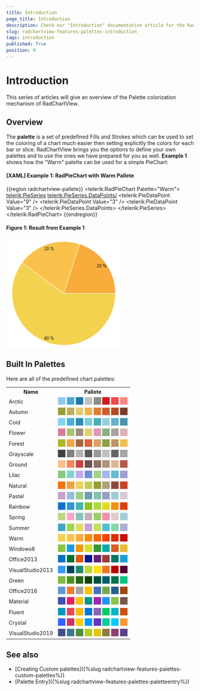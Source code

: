 ```yaml
---
title: Introduction
page_title: Introduction
description: Check our "Introduction" documentation article for the RadChartView WPF control.
slug: radchartview-features-palettes-introduction
tags: introduction
published: True
position: 0
---
```


# Introduction

This series of articles will give an overview of the Palette colorization mechanism of RadChartView.      

## Overview

The __palette__ is a set of predefined Fills and Strokes which can be used to set the coloring of a chart much easier then setting explicitly the colors for each bar or slice. RadChartView brings you the options to define your own palettes and to use the ones we have prepared for you as well. **Example 1** shows how the "Warm" palette can be used for a simple PieChart:

#### __[XAML] Example 1: RadPieChart with Warm Pallete__ 
{{region radchartview-pallete}}	
	<telerik:RadPieChart Palette="Warm">
		<telerik:PieSeries>
		  <telerik:PieSeries.DataPoints/>
			<telerik:PieDataPoint Value="9" />
			<telerik:PieDataPoint Value="3" />
			<telerik:PieDataPoint Value="3" />
		  </telerik:PieSeries.DataPoints>
		</telerik:PieSeries>
	</telerik:RadPieChart>
{{endregion}}

#### __Figure 1: Result from Example 1__
![Rad Chart View-palettes-introduction-0](images/RadChartView-palettes-introduction-0.png)

## Built In Palettes

Here are all of the predefined chart palettes:

<table>
  <tr>
    <th>Name</th>
    <th>Pallete</th>
  </tr>
  <tr>
    <td>Arctic</td>
		<td>
			<div style="width:20px;height:20px;background: #8FCAEE;display: inline-block;"></div> 
			<div style="width:20px;height:20px;background: #4CA9D7;display: inline-block;"></div>
			<div style="width:20px;height:20px;background: #1E7BA9;display: inline-block;"></div>
			<div style="width:20px;height:20px;background: #BDC1C5;display: inline-block;"></div>
			<div style="width:20px;height:20px;background: #8C8C8C;display: inline-block;"></div>
			<div style="width:20px;height:20px;background: #CF1C1F;display: inline-block;"></div>
			<div style="width:20px;height:20px;background: #F0484B;display: inline-block;"></div>
			<div style="width:20px;height:20px;background: #FF867F;display: inline-block;"></div>
		</td>
  </tr>
  <tr>
    <td>Autumn</td>
    <td>
			<div style="width:20px;height:20px;background: #97A035;display: inline-block;"></div> 
			<div style="width:20px;height:20px;background: #BFAD61;display: inline-block;"></div>
			<div style="width:20px;height:20px;background: #E2CB70;display: inline-block;"></div>
			<div style="width:20px;height:20px;background: #ECB552;display: inline-block;"></div>
			<div style="width:20px;height:20px;background: #DD7F33;display: inline-block;"></div>
			<div style="width:20px;height:20px;background: #D15B27;display: inline-block;"></div>
			<div style="width:20px;height:20px;background: #B54824;display: inline-block;"></div>
			<div style="width:20px;height:20px;background: #7D3B25;display: inline-block;"></div>
		</td>
  </tr>
  <tr>
    <td>Cold</td>
    <td>
			<div style="width:20px;height:20px;background: #83D4F1;display: inline-block;"></div> 
			<div style="width:20px;height:20px;background: #4BAEDB;display: inline-block;"></div>
			<div style="width:20px;height:20px;background: #288DBA;display: inline-block;"></div>
			<div style="width:20px;height:20px;background: #7CCCD6;display: inline-block;"></div>
			<div style="width:20px;height:20px;background: #4BADB9;display: inline-block;"></div>
			<div style="width:20px;height:20px;background: #97CFE5;display: inline-block;"></div>
			<div style="width:20px;height:20px;background: #63B2CF;display: inline-block;"></div>
			<div style="width:20px;height:20px;background: #4593AC;display: inline-block;"></div>
		</td>
  </tr>
  <tr>
    <td>Flower</td>
    <td>
			<div style="width:20px;height:20px;background: #DD789B;display: inline-block;"></div> 
			<div style="width:20px;height:20px;background: #AAC271;display: inline-block;"></div>
			<div style="width:20px;height:20px;background: #9F8E7C;display: inline-block;"></div>
			<div style="width:20px;height:20px;background: #E0D26D;display: inline-block;"></div>
			<div style="width:20px;height:20px;background: #E494BB;display: inline-block;"></div>
			<div style="width:20px;height:20px;background: #85B379;display: inline-block;"></div>
			<div style="width:20px;height:20px;background: #AAA1A1;display: inline-block;"></div>
			<div style="width:20px;height:20px;background: #DEB3B7;display: inline-block;"></div>
		</td>
  </tr>
  <tr>
    <td>Forest</td>
    <td>
			<div style="width:20px;height:20px;background: #ADB827;display: inline-block;"></div> 
			<div style="width:20px;height:20px;background: #F1A54C;display: inline-block;"></div>
			<div style="width:20px;height:20px;background: #A66940;display: inline-block;"></div>
			<div style="width:20px;height:20px;background: #DB6340;display: inline-block;"></div>
			<div style="width:20px;height:20px;background: #DCA063;display: inline-block;"></div>
			<div style="width:20px;height:20px;background: #8BA041;display: inline-block;"></div>
			<div style="width:20px;height:20px;background: #C09366;display: inline-block;"></div>
			<div style="width:20px;height:20px;background: #F2BE4B;display: inline-block;"></div>
		</td>
  </tr>
  <tr>
    <td>Grayscale</td>
    <td>
			<div style="width:20px;height:20px;background: #404040;display: inline-block;"></div> 
			<div style="width:20px;height:20px;background: #808080;display: inline-block;"></div>
			<div style="width:20px;height:20px;background: #B3B3B3;display: inline-block;"></div>
			<div style="width:20px;height:20px;background: #595959;display: inline-block;"></div>
			<div style="width:20px;height:20px;background: #999999;display: inline-block;"></div>
			<div style="width:20px;height:20px;background: #C0C0C0;display: inline-block;"></div>
			<div style="width:20px;height:20px;background: #666666;display: inline-block;"></div>
			<div style="width:20px;height:20px;background: #A6A6A6;display: inline-block;"></div>
		</td>
  </tr>
	<tr>
    <td>Ground</td>
    <td>
			<div style="width:20px;height:20px;background: #FFBE8C;display: inline-block;"></div> 
			<div style="width:20px;height:20px;background: #F2875A;display: inline-block;"></div>
			<div style="width:20px;height:20px;background: #CC4343;display: inline-block;"></div>
			<div style="width:20px;height:20px;background: #6C524E;display: inline-block;"></div>
			<div style="width:20px;height:20px;background: #8A7161;display: inline-block;"></div>
			<div style="width:20px;height:20px;background: #B09176;display: inline-block;"></div>
			<div style="width:20px;height:20px;background: #DAB89B;display: inline-block;"></div>
			<div style="width:20px;height:20px;background: #B65845;display: inline-block;"></div>
		</td>
  </tr>
	<tr>
    <td>Lilac</td>
    <td>
			<div style="width:20px;height:20px;background: #88C97F;display: inline-block;"></div> 
			<div style="width:20px;height:20px;background: #80D5CF;display: inline-block;"></div>
			<div style="width:20px;height:20px;background: #C3AAEF;display: inline-block;"></div>
			<div style="width:20px;height:20px;background: #6E8FD4;display: inline-block;"></div>
			<div style="width:20px;height:20px;background: #A4D386;display: inline-block;"></div>
			<div style="width:20px;height:20px;background: #A4B5EF;display: inline-block;"></div>
			<div style="width:20px;height:20px;background: #61BBD1;display: inline-block;"></div>
			<div style="width:20px;height:20px;background: #A0A0D2;display: inline-block;"></div>
		</td>
  </tr>
	<tr>
    <td>Natural</td>
    <td>
			<div style="width:20px;height:20px;background: #EF7513;display: inline-block;"></div> 
			<div style="width:20px;height:20px;background: #F0A13F;display: inline-block;"></div>
			<div style="width:20px;height:20px;background: #EFD159;display: inline-block;"></div>
			<div style="width:20px;height:20px;background: #C1CA5F;display: inline-block;"></div>
			<div style="width:20px;height:20px;background: #97A031;display: inline-block;"></div>
			<div style="width:20px;height:20px;background: #ADA17E;display: inline-block;"></div>
			<div style="width:20px;height:20px;background: #8B473A;display: inline-block;"></div>
			<div style="width:20px;height:20px;background: #CE4226;display: inline-block;"></div>
		</td>
  </tr>
	<tr>
    <td>Pastel</td>
    <td>
			<div style="width:20px;height:20px;background: #C9A2C8;display: inline-block;"></div> 
			<div style="width:20px;height:20px;background: #98BED9;display: inline-block;"></div>
			<div style="width:20px;height:20px;background: #9CD084;display: inline-block;"></div>
			<div style="width:20px;height:20px;background: #719BAE;display: inline-block;"></div>
			<div style="width:20px;height:20px;background: #80C4B2;display: inline-block;"></div>
			<div style="width:20px;height:20px;background: #94A0BC;display: inline-block;"></div>
			<div style="width:20px;height:20px;background: #A0CBD3;display: inline-block;"></div>
			<div style="width:20px;height:20px;background: #D9CAD1;display: inline-block;"></div>
		</td>
  </tr>
	<tr>
    <td>Rainbow</td>
    <td>
			<div style="width:20px;height:20px;background: #1171CA;display: inline-block;"></div> 
			<div style="width:20px;height:20px;background: #3294DA;display: inline-block;"></div>
			<div style="width:20px;height:20px;background: #45B5B2;display: inline-block;"></div>
			<div style="width:20px;height:20px;background: #8CC221;display: inline-block;"></div>
			<div style="width:20px;height:20px;background: #AFDA3D;display: inline-block;"></div>
			<div style="width:20px;height:20px;background: #E3DA20;display: inline-block;"></div>
			<div style="width:20px;height:20px;background: #F58E13;display: inline-block;"></div>
			<div style="width:20px;height:20px;background: #E03D0B;display: inline-block;"></div>
		</td>
  </tr>
		<tr>
    <td>Spring</td>
    <td>
			<div style="width:20px;height:20px;background: #BED781;display: inline-block;"></div> 
			<div style="width:20px;height:20px;background: #F8A6C4;display: inline-block;"></div>
			<div style="width:20px;height:20px;background: #84C3BA;display: inline-block;"></div>
			<div style="width:20px;height:20px;background: #C0B2B2;display: inline-block;"></div>
			<div style="width:20px;height:20px;background: #9DCE67;display: inline-block;"></div>
			<div style="width:20px;height:20px;background: #F48EAD;display: inline-block;"></div>
			<div style="width:20px;height:20px;background: #E0CCCA;display: inline-block;"></div>
			<div style="width:20px;height:20px;background: #A0CBDA;display: inline-block;"></div>
		</td>
  </tr>
		<tr>
    <td>Summer</td>
    <td>
			<div style="width:20px;height:20px;background: #3FA7C4;display: inline-block;"></div> 
			<div style="width:20px;height:20px;background: #9ED552;display: inline-block;"></div>
			<div style="width:20px;height:20px;background: #E1DB63;display: inline-block;"></div>
			<div style="width:20px;height:20px;background: #C49FD9;display: inline-block;"></div>
			<div style="width:20px;height:20px;background: #C5DF5E;display: inline-block;"></div>
			<div style="width:20px;height:20px;background: #55C0CD;display: inline-block;"></div>
			<div style="width:20px;height:20px;background: #86D8A6;display: inline-block;"></div>
			<div style="width:20px;height:20px;background: #ADADD7;display: inline-block;"></div>
		</td>
  </tr>
		<tr>
    <td>Warm</td>
    <td>
			<div style="width:20px;height:20px;background: #F3D24F;display: inline-block;"></div> 
			<div style="width:20px;height:20px;background: #FAC24D;display: inline-block;"></div>
			<div style="width:20px;height:20px;background: #F9AC3B;display: inline-block;"></div>
			<div style="width:20px;height:20px;background: #F58E13;display: inline-block;"></div>
			<div style="width:20px;height:20px;background: #FA6800;display: inline-block;"></div>
			<div style="width:20px;height:20px;background: #F04600;display: inline-block;"></div>
			<div style="width:20px;height:20px;background: #DE2E05;display: inline-block;"></div>
			<div style="width:20px;height:20px;background: #CB0C0C;display: inline-block;"></div>
		</td>
  </tr>
	<tr>
    <td>Windows8</td>
    <td>
			<div style="width:20px;height:20px;background: #8EC441;display: inline-block;"></div> 
			<div style="width:20px;height:20px;background: #1B9DDE;display: inline-block;"></div>
			<div style="width:20px;height:20px;background: #F59700;display: inline-block;"></div>
			<div style="width:20px;height:20px;background: #D4DF32;display: inline-block;"></div>
			<div style="width:20px;height:20px;background: #339933;display: inline-block;"></div>
			<div style="width:20px;height:20px;background: #00ABA9;display: inline-block;"></div>
			<div style="width:20px;height:20px;background: #DC5B20;display: inline-block;"></div>
			<div style="width:20px;height:20px;background: #E8BC34;display: inline-block;"></div>
		</td>
  </tr>
	<tr>
    <td>Office2013</td>
    <td>
			<div style="width:20px;height:20px;background: #0072C6;display: inline-block;"></div> 
			<div style="width:20px;height:20px;background: #007133;display: inline-block;"></div>
			<div style="width:20px;height:20px;background: #DD5800;display: inline-block;"></div>
			<div style="width:20px;height:20px;background: #00178F;display: inline-block;"></div>
			<div style="width:20px;height:20px;background: #682079;display: inline-block;"></div>
			<div style="width:20px;height:20px;background: #A13B39;display: inline-block;"></div>
			<div style="width:20px;height:20px;background: #087669;display: inline-block;"></div>
			<div style="width:20px;height:20px;background: #1B9DDE;display: inline-block;"></div>
		</td>
  </tr>
	<tr>
    <td>VisualStudio2013</td>
    <td>
			<div style="width:20px;height:20px;background: #3399FF;display: inline-block;"></div> 
			<div style="width:20px;height:20px;background: #014358;display: inline-block;"></div>
			<div style="width:20px;height:20px;background: #1F8A71;display: inline-block;"></div>
			<div style="width:20px;height:20px;background: #BDD63B;display: inline-block;"></div>
			<div style="width:20px;height:20px;background: #FFE00B;display: inline-block;"></div>
			<div style="width:20px;height:20px;background: #F27421;display: inline-block;"></div>
			<div style="width:20px;height:20px;background: #BB0000;display: inline-block;"></div>
			<div style="width:20px;height:20px;background: #550033;display: inline-block;"></div>
		</td>
  </tr>
	<tr>
    <td>Green</td>
    <td>
			<div style="width:20px;height:20px;background: #7FBC41;display: inline-block;"></div> 
			<div style="width:20px;height:20px;background: #4D9221;display: inline-block;"></div>
			<div style="width:20px;height:20px;background: #276419;display: inline-block;"></div>
			<div style="width:20px;height:20px;background: #114605;display: inline-block;"></div>
			<div style="width:20px;height:20px;background: #004F3F;display: inline-block;"></div>
			<div style="width:20px;height:20px;background: #005F66;display: inline-block;"></div>
			<div style="width:20px;height:20px;background: #017351;display: inline-block;"></div>
			<div style="width:20px;height:20px;background: #03C383;display: inline-block;"></div>
		</td>
  </tr>
	<tr>
    <td>Office2016</td>
    <td>
			<div style="width:20px;height:20px;background: #5B9BD5;display: inline-block;"></div> 
			<div style="width:20px;height:20px;background: #ED7D31;display: inline-block;"></div>
			<div style="width:20px;height:20px;background: #A5A5A5;display: inline-block;"></div>
			<div style="width:20px;height:20px;background: #FFC000;display: inline-block;"></div>
			<div style="width:20px;height:20px;background: #4472C4;display: inline-block;"></div>
			<div style="width:20px;height:20px;background: #70AD47;display: inline-block;"></div>
			<div style="width:20px;height:20px;background: #255E91;display: inline-block;"></div>
			<div style="width:20px;height:20px;background: #9E480E;display: inline-block;"></div>
		</td>
  </tr>
	<tr>
    <td>Material</td>
    <td>
			<div style="width:20px;height:20px;background: #3F51B5;display: inline-block;"></div> 
			<div style="width:20px;height:20px;background: #E91E63;display: inline-block;"></div>
			<div style="width:20px;height:20px;background: #FFC107;display: inline-block;"></div>
			<div style="width:20px;height:20px;background: #009688;display: inline-block;"></div>
			<div style="width:20px;height:20px;background: #9C27B0;display: inline-block;"></div>
			<div style="width:20px;height:20px;background: #2196F3;display: inline-block;"></div>
			<div style="width:20px;height:20px;background: #8BC34A;display: inline-block;"></div>
			<div style="width:20px;height:20px;background: #795548;display: inline-block;"></div>
		</td>
  </tr>
	<tr>
    <td>Fluent</td>
    <td>
			<div style="width:20px;height:20px;background: #0099BC;display: inline-block;"></div> 
			<div style="width:20px;height:20px;background: #E74856;display: inline-block;"></div>
			<div style="width:20px;height:20px;background: #FFB900;display: inline-block;"></div>
			<div style="width:20px;height:20px;background: #0078D7;display: inline-block;"></div>
			<div style="width:20px;height:20px;background: #8764B8;display: inline-block;"></div>
			<div style="width:20px;height:20px;background: #00CC6A;display: inline-block;"></div>
			<div style="width:20px;height:20px;background: #00B7C3;display: inline-block;"></div>
			<div style="width:20px;height:20px;background: #CA5010;display: inline-block;"></div>
		</td>
  </tr>
  <tr>
    <td>Crystal</td>
    <td>
			<div style="width:20px;height:20px;background: #3366FF;display: inline-block;"></div> 
			<div style="width:20px;height:20px;background: #CC3366;display: inline-block;"></div>
			<div style="width:20px;height:20px;background: #FFCC00;display: inline-block;"></div>
			<div style="width:20px;height:20px;background: #0099FF;display: inline-block;"></div>
			<div style="width:20px;height:20px;background: #6633CC;display: inline-block;"></div>
			<div style="width:20px;height:20px;background: #00CC99;display: inline-block;"></div>
			<div style="width:20px;height:20px;background: #00CCFF;display: inline-block;"></div>
			<div style="width:20px;height:20px;background: #FF9933;display: inline-block;"></div>
		</td>
  </tr>
  <tr>
    <td>VisualStudio2019</td>
    <td>
			<div style="width:20px;height:20px;background: #40508D;display: inline-block;"></div> 
			<div style="width:20px;height:20px;background: #40778D;display: inline-block;"></div>
			<div style="width:20px;height:20px;background: #508D40;display: inline-block;"></div>
			<div style="width:20px;height:20px;background: #B3CD2B;display: inline-block;"></div>
			<div style="width:20px;height:20px;background: #E5C909;display: inline-block;"></div>
			<div style="width:20px;height:20px;background: #8D7D40;display: inline-block;"></div>
			<div style="width:20px;height:20px;background: #8D4077;display: inline-block;"></div>
			<div style="width:20px;height:20px;background: #57408D;display: inline-block;"></div>
		</td>
  </tr>
</table>

## See also 

* [Creating Custom palettes]({%slug radchartview-features-palettes-custom-palettes%})
* [Palette Entry]({%slug radchartview-features-palettes-paletteentry%})
